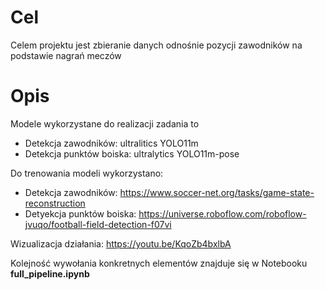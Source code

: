 # Cel
Celem projektu jest zbieranie danych odnośnie pozycji zawodników na podstawie nagrań meczów
# Opis
Modele wykorzystane do realizacji zadania to
- Detekcja zawodników: ultralitics YOLO11m
- Detekcja punktów boiska: ultralytics YOLO11m-pose

Do trenowania modeli wykorzystano:
- Detekcja zawodników: https://www.soccer-net.org/tasks/game-state-reconstruction
- Detyekcja punktów boiska: https://universe.roboflow.com/roboflow-jvuqo/football-field-detection-f07vi

Wizualizacja działania: https://youtu.be/KqoZb4bxlbA

Kolejność wywołania konkretnych elementów znajduje się w Notebooku **full_pipeline.ipynb**